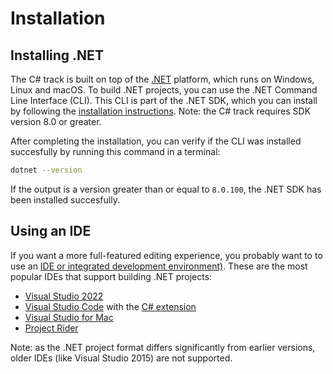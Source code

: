 # Installation

## Installing .NET

The C# track is built on top of the [.NET](https://dotnet.microsoft.com/learn/dotnet/what-is-dotnet) platform, which runs on Windows, Linux and macOS.
To build .NET projects, you can use the .NET Command Line Interface (CLI).
This CLI is part of the .NET SDK, which you can install by following the [installation instructions](https://dotnet.microsoft.com/download/dotnet/8.0).
Note: the C# track requires SDK version 8.0 or greater.

After completing the installation, you can verify if the CLI was installed succesfully by running this command in a terminal:

```bash
dotnet --version
```

If the output is a version greater than or equal to `8.0.100`, the .NET SDK has been installed succesfully.

## Using an IDE

If you want a more full-featured editing experience, you probably want to to use an [IDE or integrated development environment)](https://en.wikipedia.org/wiki/Integrated_development_environment).
These are the most popular IDEs that support building .NET projects:

- [Visual Studio 2022](https://www.visualstudio.com/downloads/)
- [Visual Studio Code](https://code.visualstudio.com/download) with the [C# extension](https://marketplace.visualstudio.com/items?itemName=ms-dotnettools.csharp)
- [Visual Studio for Mac](https://www.visualstudio.com/vs/visual-studio-mac/)
- [Project Rider](https://www.jetbrains.com/rider/download/)

Note: as the .NET project format differs significantly from earlier versions, older IDEs (like Visual Studio 2015) are not supported.
